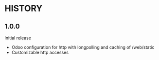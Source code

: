 # HISTORY

## 1.0.0

Initial release

* Odoo configuration for http with longpolling and caching of /web/static
* Customizable http accesses

